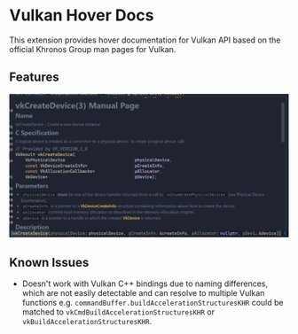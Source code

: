 # Vulkan Hover Docs

This extension provides hover documentation for Vulkan API based on the official Khronos Group man pages for Vulkan.

## Features

![preview](https://github.com/ivirtex/vulkan-hover-docs/blob/master/vscode_ext/images/screenshot.png)

## Known Issues

- Doesn't work with Vulkan C++ bindings due to naming differences, which are not easily detectable and can resolve to multiple Vulkan functions e.g.
`commandBuffer.buildAccelerationStructuresKHR` could be matched to `vkCmdBuildAccelerationStructuresKHR` or `vkBuildAccelerationStructuresKHR`.

